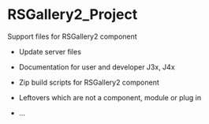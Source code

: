 # RSGallery2_Project
Support files for RSGallery2 component 

* Update server files 
* Documentation for user and developer J3x, J4x
* Zip build scripts for RSGallery2 component 

* Leftovers which are not a component, module or plug in 
* ...
 
